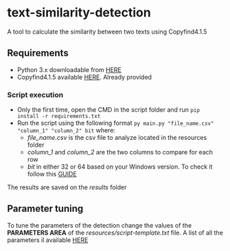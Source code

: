 # text-similarity-detection
A tool to calculate the similarity between two texts using Copyfind4.1.5

## Requirements
- Python 3.x downloadable from [HERE](https://www.python.org/downloads/)
- Copyfind4.1.5 available [HERE](https://plagiarism.bloomfieldmedia.com/software/copyfind/). Already provided

### Script execution
- Only the first time, open the CMD in the script folder and run `pip install -r requirements.txt`
- Run the script using the following format `py main.py "file_name.csv" "column_1" "column_2" bit` where:
    - *file_name.csv* is the csv file to analyze located in the resources folder
    - *column_1* and *column_2* are the two columns to compare for each row
    - *bit* in either 32 or 64 based on your Windows version. To check it follow this [GUIDE](https://support.microsoft.com/en-us/windows/32-bit-and-64-bit-windows-frequently-asked-questions-c6ca9541-8dce-4d48-0415-94a3faa2e13d)

The results are saved on the *results* folder

## Parameter tuning
To tune the parameters of the detection change the values of the **PARAMETERS AREA** of the *resources/script-template.txt* file.
A list of all the parameters il available [HERE](https://plagiarism.bloomfieldmedia.com/software/wcopyfind-instructions/)